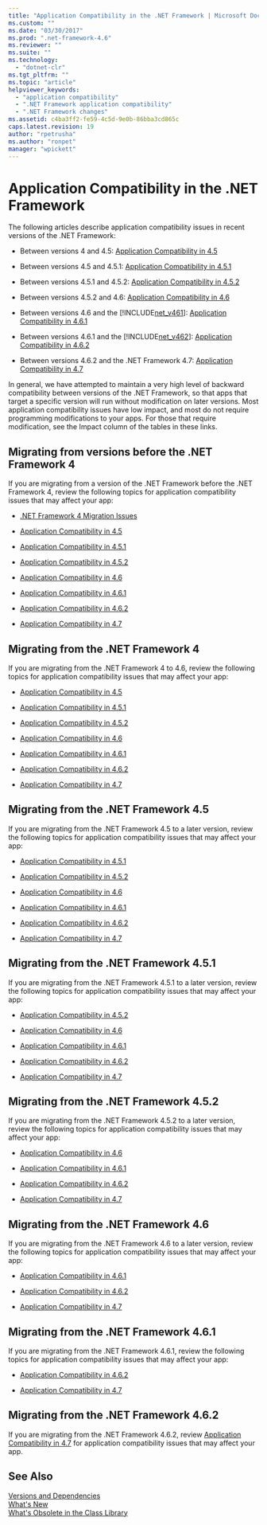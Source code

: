 ```yaml
---
title: "Application Compatibility in the .NET Framework | Microsoft Docs"
ms.custom: ""
ms.date: "03/30/2017"
ms.prod: ".net-framework-4.6"
ms.reviewer: ""
ms.suite: ""
ms.technology: 
  - "dotnet-clr"
ms.tgt_pltfrm: ""
ms.topic: "article"
helpviewer_keywords: 
  - "application compatibility"
  - ".NET Framework application compatibility"
  - ".NET Framework changes"
ms.assetid: c4ba3ff2-fe59-4c5d-9e0b-86bba3cd865c
caps.latest.revision: 19
author: "rpetrusha"
ms.author: "ronpet"
manager: "wpickett"
---
```

# Application Compatibility in the .NET Framework
The following articles describe application compatibility issues in recent versions of the .NET Framework:  
  
-   Between versions 4 and 4.5: [Application Compatibility in 4.5](../../../docs/framework/migration-guide/application-compatibility-in-the-net-framework-4-5.md)  
  
-   Between versions 4.5 and 4.5.1: [Application Compatibility in 4.5.1](../../../docs/framework/migration-guide/application-compatibility-in-the-net-framework-4-5-1.md)  
  
-   Between versions 4.5.1 and 4.5.2: [Application Compatibility in 4.5.2](../../../docs/framework/migration-guide/application-compatibility-in-the-net-framework-4-5-2.md)  
  
-   Between versions 4.5.2 and 4.6: [Application Compatibility in 4.6](../../../docs/framework/migration-guide/application-compatibility-in-the-net-framework-4-6.md)  
  
-   Between versions 4.6 and the [!INCLUDE[net_v461](../../../includes/net-v461-md.md)]: [Application Compatibility in 4.6.1](../../../docs/framework/migration-guide/application-compatibility-in-the-net-framework-4-6-1.md)  
  
-   Between versions 4.6.1 and the [!INCLUDE[net_v462](../../../includes/net-v462-md.md)]: [Application Compatibility in 4.6.2](../../../docs/framework/migration-guide/application-compatibility-in-the-net-framework-4-6-2.md)  

- Between versions 4.6.2 and the .NET Framework 4.7: [Application Compatibility in 4.7](../../../docs/framework/migration-guide/application-compatibility-in-the-net-framework-4-7.md)  

In general, we have attempted to maintain a very high level of backward compatibility between versions of the .NET Framework, so that apps that target a specific version will run without modification on later versions. Most application compatibility issues have low impact, and most do not require programming modifications to your apps. For those that require modification, see the Impact column of the tables in these links.  
  
## Migrating from versions before the .NET Framework 4
  
 If you are migrating from a version of the .NET Framework before the .NET Framework 4, review the following topics for application compatibility issues that may affect your app:  
  
-   [.NET Framework 4 Migration Issues](http://msdn.microsoft.com/library/ee941656\(v=vs.100\).aspx)  
  
-   [Application Compatibility in 4.5](../../../docs/framework/migration-guide/application-compatibility-in-the-net-framework-4-5.md)  
  
-   [Application Compatibility in 4.5.1](../../../docs/framework/migration-guide/application-compatibility-in-the-net-framework-4-5-1.md)  
  
-   [Application Compatibility in 4.5.2](../../../docs/framework/migration-guide/application-compatibility-in-the-net-framework-4-5-2.md)  
  
-   [Application Compatibility in 4.6](../../../docs/framework/migration-guide/application-compatibility-in-the-net-framework-4-6.md)  
  
-   [Application Compatibility in 4.6.1](../../../docs/framework/migration-guide/application-compatibility-in-the-net-framework-4-6-1.md)  
  
-   [Application Compatibility in 4.6.2](../../../docs/framework/migration-guide/application-compatibility-in-the-net-framework-4-6-2.md)  

- [Application Compatibility in 4.7](../../../docs/framework/migration-guide/application-compatibility-in-the-net-framework-4-7.md)
  
## Migrating from the .NET Framework 4  

If you are migrating from the .NET Framework 4 to 4.6, review the following topics for application compatibility issues that may affect your app:  
  
-   [Application Compatibility in 4.5](../../../docs/framework/migration-guide/application-compatibility-in-the-net-framework-4-5.md)  
  
-   [Application Compatibility in 4.5.1](../../../docs/framework/migration-guide/application-compatibility-in-the-net-framework-4-5-1.md)  
  
-   [Application Compatibility in 4.5.2](../../../docs/framework/migration-guide/application-compatibility-in-the-net-framework-4-5-2.md)  
  
-   [Application Compatibility in 4.6](../../../docs/framework/migration-guide/application-compatibility-in-the-net-framework-4-6.md)  
  
-   [Application Compatibility in 4.6.1](../../../docs/framework/migration-guide/application-compatibility-in-the-net-framework-4-6-1.md)  
  
-   [Application Compatibility in 4.6.2](../../../docs/framework/migration-guide/application-compatibility-in-the-net-framework-4-6-2.md)  

- [Application Compatibility in 4.7](../../../docs/framework/migration-guide/application-compatibility-in-the-net-framework-4-7.md)
  
## Migrating from the .NET Framework 4.5  
 If you are migrating from the .NET Framework 4.5 to a later version, review the following topics for application compatibility issues that may affect your app:  
  
-   [Application Compatibility in 4.5.1](../../../docs/framework/migration-guide/application-compatibility-in-the-net-framework-4-5-1.md)  
  
-   [Application Compatibility in 4.5.2](../../../docs/framework/migration-guide/application-compatibility-in-the-net-framework-4-5-2.md)  
  
-   [Application Compatibility in 4.6](../../../docs/framework/migration-guide/application-compatibility-in-the-net-framework-4-6.md)  
  
-   [Application Compatibility in 4.6.1](../../../docs/framework/migration-guide/application-compatibility-in-the-net-framework-4-6-1.md)  
  
-   [Application Compatibility in 4.6.2](../../../docs/framework/migration-guide/application-compatibility-in-the-net-framework-4-6-2.md)  

- [Application Compatibility in 4.7](../../../docs/framework/migration-guide/application-compatibility-in-the-net-framework-4-7.md)
  
## Migrating from the .NET Framework 4.5.1  

 If you are migrating from the .NET Framework 4.5.1 to a later version, review the following topics for application compatibility issues that may affect your app:  
  
-   [Application Compatibility in 4.5.2](../../../docs/framework/migration-guide/application-compatibility-in-the-net-framework-4-5-2.md)  
  
-   [Application Compatibility in 4.6](../../../docs/framework/migration-guide/application-compatibility-in-the-net-framework-4-6.md)  
  
-   [Application Compatibility in 4.6.1](../../../docs/framework/migration-guide/application-compatibility-in-the-net-framework-4-6-1.md)  
  
-   [Application Compatibility in 4.6.2](../../../docs/framework/migration-guide/application-compatibility-in-the-net-framework-4-6-2.md)  

- [Application Compatibility in 4.7](../../../docs/framework/migration-guide/application-compatibility-in-the-net-framework-4-7.md)
  
## Migrating from the .NET Framework 4.5.2  
 If you are migrating from the .NET Framework 4.5.2 to a later version, review the following topics for application compatibility issues that may affect your app:  
  
-   [Application Compatibility in 4.6](../../../docs/framework/migration-guide/application-compatibility-in-the-net-framework-4-6.md)  
  
-   [Application Compatibility in 4.6.1](../../../docs/framework/migration-guide/application-compatibility-in-the-net-framework-4-6-1.md)  
  
-   [Application Compatibility in 4.6.2](../../../docs/framework/migration-guide/application-compatibility-in-the-net-framework-4-6-2.md)  

- [Application Compatibility in 4.7](../../../docs/framework/migration-guide/application-compatibility-in-the-net-framework-4-7.md)
  
## Migrating from the .NET Framework 4.6  
 If you are migrating from the .NET Framework 4.6 to a later version, review the following topics for application compatibility issues that may affect your app:  
  
-   [Application Compatibility in 4.6.1](../../../docs/framework/migration-guide/application-compatibility-in-the-net-framework-4-6-1.md)  
  
-   [Application Compatibility in 4.6.2](../../../docs/framework/migration-guide/application-compatibility-in-the-net-framework-4-6-2.md)  

- [Application Compatibility in 4.7](../../../docs/framework/migration-guide/application-compatibility-in-the-net-framework-4-7.md)
  
## Migrating from the .NET Framework 4.6.1  
 If you are migrating from the .NET Framework 4.6.1, review the following topics for application compatibility issues that may affect your app:
 
- [Application Compatibility in 4.6.2](../../../docs/framework/migration-guide/application-compatibility-in-the-net-framework-4-6-2.md)

- [Application Compatibility in 4.7](../../../docs/framework/migration-guide/application-compatibility-in-the-net-framework-4-7.md)  

## Migrating from the .NET Framework 4.6.2

If you are migrating from the .NET Framework 4.6.2, review [Application Compatibility in 4.7](../../../docs/framework/migration-guide/application-compatibility-in-the-net-framework-4-7.md) for application compatibility issues that may affect your app.  

## See Also  
 [Versions and Dependencies](../../../docs/framework/migration-guide/versions-and-dependencies.md)   
 [What's New](../../../docs/framework/whats-new/whats-new.md)   
 [What's Obsolete in the Class Library](../../../docs/framework/whats-new/whats-obsolete.md)